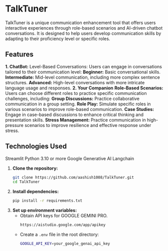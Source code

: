 # TalkTuner

TalkTuner is a unique communication enhancement tool that offers users interactive experiences through role-based scenarios and AI-driven chatbot conversations. It is designed to help users develop communication skills by adapting to their proficiency level or specific roles.

## Features

**1. ChatBot:**
Level-Based Conversations: Users can engage in conversations tailored to their communication level:
**Beginner:** Basic conversational skills.
**Intermediate:** Mid-level communication, including more complex sentence structures.
**Advanced:** High-level conversations with more intricate language usage and responses.
**2. Your Companion**
**Role-Based Scenarios:** Users can choose different roles to practice specific communication challenges, including:
    **Group Discussions:** Practice collaborative communication in a group setting.
    **Role Play:** Simulate specific roles in various scenarios to improve role-based communication.
    **Case Studies:** Engage in case-based discussions to enhance critical thinking and presentation skills.
    **Stress Management:** Practice communication in high-pressure scenarios to improve resilience and effective response under stress.

## Technologies Used
Streamlit
Python 3.10 or more
Google Generative AI
Langchain

1. **Clone the repository:**
   ``` bash
   git clone https://github.com/aashish1008/TalkTuner.git
   cd TalkTuner
2. **Install dependencies:**
   ``` bash
   pip install -r requirements.txt

3. **Set up environment variables:**
   - Obtain API keys for GOOGLE GEMINI PRO.
     ``` bash
     https://aistudio.google.com/app/apikey
   - Create a `.env` file in the root directory:
     ``` bash
     GOOGLE_API_KEY=your_google_genai_api_key


